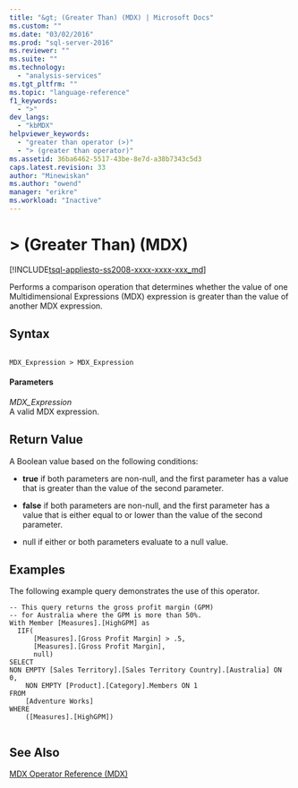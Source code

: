 ```yaml
---
title: "&gt; (Greater Than) (MDX) | Microsoft Docs"
ms.custom: ""
ms.date: "03/02/2016"
ms.prod: "sql-server-2016"
ms.reviewer: ""
ms.suite: ""
ms.technology: 
  - "analysis-services"
ms.tgt_pltfrm: ""
ms.topic: "language-reference"
f1_keywords: 
  - ">"
dev_langs: 
  - "kbMDX"
helpviewer_keywords: 
  - "greater than operator (>)"
  - "> (greater than operator)"
ms.assetid: 36ba6462-5517-43be-8e7d-a38b7343c5d3
caps.latest.revision: 33
author: "Minewiskan"
ms.author: "owend"
manager: "erikre"
ms.workload: "Inactive"
---
```

# &gt; (Greater Than) (MDX)
[!INCLUDE[tsql-appliesto-ss2008-xxxx-xxxx-xxx_md](../includes/tsql-appliesto-ss2008-xxxx-xxxx-xxx-md.md)]

  Performs a comparison operation that determines whether the value of one Multidimensional Expressions (MDX) expression is greater than the value of another MDX expression.  
  
## Syntax  
  
```  
  
MDX_Expression > MDX_Expression  
```  
  
#### Parameters  
 *MDX_Expression*  
 A valid MDX expression.  
  
## Return Value  
 A Boolean value based on the following conditions:  
  
-   **true** if both parameters are non-null, and the first parameter has a value that is greater than the value of the second parameter.  
  
-   **false** if both parameters are non-null, and the first parameter has a value that is either equal to or lower than the value of the second parameter.  
  
-   null if either or both parameters evaluate to a null value.  
  
## Examples  
 The following example query demonstrates the use of this operator.  
  
```  
-- This query returns the gross profit margin (GPM)  
-- for Australia where the GPM is more than 50%.  
With Member [Measures].[HighGPM] as  
  IIF(  
      [Measures].[Gross Profit Margin] > .5,  
      [Measures].[Gross Profit Margin],  
      null)  
SELECT   
NON EMPTY [Sales Territory].[Sales Territory Country].[Australia] ON 0,  
    NON EMPTY [Product].[Category].Members ON 1  
FROM  
    [Adventure Works]  
WHERE  
    ([Measures].[HighGPM])  
  
```  
  
## See Also  
 [MDX Operator Reference &#40;MDX&#41;](../mdx/mdx-operator-reference-mdx.md)  
  
  

